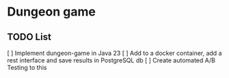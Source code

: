 # Dungeon game

## TODO List

[ ] Implement dungeon-game in Java 23
[ ] Add to a docker container, add a rest interface and save results in PostgreSQL db
[ ] Create automated A/B Testing to this
